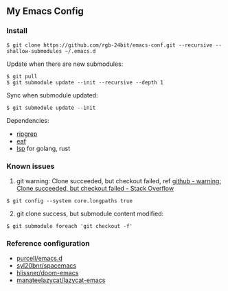 ## My Emacs Config ##

### Install

```
$ git clone https://github.com/rgb-24bit/emacs-conf.git --recursive --shallow-submodules ~/.emacs.d
```

Update when there are new submodules:
```
$ git pull
$ git submodule update --init --recursive --depth 1
```

Sync when submodule updated:
```
$ git submodule update --init
```

Dependencies:
+ [ripgrep](https://github.com/BurntSushi/ripgrep)
+ [eaf](https://github.com/manateelazycat/emacs-application-framework)
+ [lsp](https://microsoft.github.io/language-server-protocol/) for golang, rust

### Known issues

1. git warning: Clone succeeded, but checkout failed, ref [github - warning: Clone succeeded, but checkout failed - Stack Overflow](https://stackoverflow.com/questions/39542177/warning-clone-succeeded-but-checkout-failed)
```
$ git config --system core.longpaths true
```

2. git clone success, but submodule content modified:
```
$ git submodule foreach 'git checkout -f'
```

### Reference configuration

+ [purcell/emacs.d](https://github.com/purcell/emacs.d)
+ [syl20bnr/spacemacs](https://github.com/syl20bnr/spacemacs)
+ [hlissner/doom-emacs](https://github.com/hlissner/doom-emacs)
+ [manateelazycat/lazycat-emacs](https://github.com/manateelazycat/lazycat-emacs)
